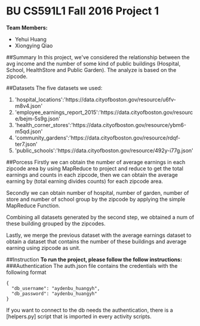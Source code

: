 # BU CS591L1 Fall 2016 Project 1

**Team Members:**
+ Yehui Huang
+ Xiongying Qiao

##Summary
In this project, we've considered the relationship between the avg income and the number of some kind of public buildings (Hospital, School, HealthStore and Public Garden). The analyze is based on the zipcode.
 
##Datasets
The five datasets we used:
<ol>
<li>'hospital_locations':'https://data.cityofboston.gov/resource/u6fv-m8v4.json'</li>
<li>'employee_earnings_report_2015':'https://data.cityofboston.gov/resource/bejm-5s9g.json'</li>
<li>'health_corner_stores':'https://data.cityofboston.gov/resource/ybm6-m5qd.json'</li>
<li>'community_gardens':'https://data.cityofboston.gov/resource/rdqf-ter7.json'</li>
<li>'public_schools':'https://data.cityofboston.gov/resource/492y-i77g.json'</li>
</ol>

##Porcess
Firstly we can obtain the number of average earnings in each zipcode area by using MapReduce to project and reduce to get the total earnings and counts in each zipcode, then we can obtain the average earning by (total earning divides counts) for each zipcode area.

Secondly we can obtain number of hospital, number of garden, number of store and number of school group by the zipcode by applying the simple MapReduce Function.

Combining all datasets generated by the second step, we obtained a num of these building grouped by the zipcodes. 

Lastly, we merge the previous dataset with the average earnings dataset to obtain a dataset that contains the number of these buildings and average earning using zipcode as unit.

##Instruction
**To run the project, please follow the follow instructions:**
###Authentication
The auth.json file contains the credentials with the following format
```
{
  "db_username": "aydenbu_huangyh",
  "db_password": "aydenbu_huangyh"
}
```
If you want to connect to the db needs the authentication, there is a [helpers.py] script that is imported in every activity scripts.
